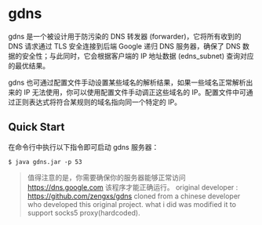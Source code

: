 # gdns

gdns 是一个被设计用于防污染的 DNS 转发器 (forwarder)，它将所有收到的 DNS 请求通过 TLS 安全连接到后端 Google 递归 DNS 服务器，确保了 DNS 数据的安全性；与此同时，它会根据客户端的 IP 地址数据 (edns_subnet) 查询对应的最优结果。

gdns 也可通过配置文件手动设置某些域名的解析结果，如果一些域名正常解析出来的 IP 无法使用，你可以使用配置文件手动调正这些域名的 IP。配置文件中可通过正则表达式将符合某规则的域名指向同一个特定的 IP。

## Quick Start

在命令行中执行以下指令即可启动 gdns 服务器：

```shell
$ java gdns.jar -p 53
```

> 值得注意的是，你需要确保你的服务器能够正常访问 https://dns.google.com 该程序才能正确运行。
original developer : https://github.com/zengxs/gdns
cloned from a chinese developer who developed this original project. what i did was modified it to support socks5 proxy(hardcoded).
